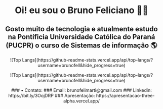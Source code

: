 <h1 align="center" >Oi! eu sou o Bruno Feliciano 👨‍💻</h1>

<h2 align="center" > Gosto muito de tecnologia e atualmente estudo na Pontíficia Universidade Católica do Paraná (PUCPR) o curso de Sistemas de informação 🌎</h2> 

<p align="center">
  ![Top Langs](https://github-readme-stats.vercel.app/api/top-langs/?username=brunofell&hide_progress=true)
</p>
<p style="text-align: center;">
  ![Top Langs](https://github-readme-stats.vercel.app/api/top-langs/?username=brunofell&hide_progress=true)
</p>



<p align="center"> 
### • Contato: 
### Email: brunofelimarti@gmail.com
### Linkedin: https://bit.ly/3OojDRP
### Apresentação: https://apresentacao-three-alpha.vercel.app/
</p>
